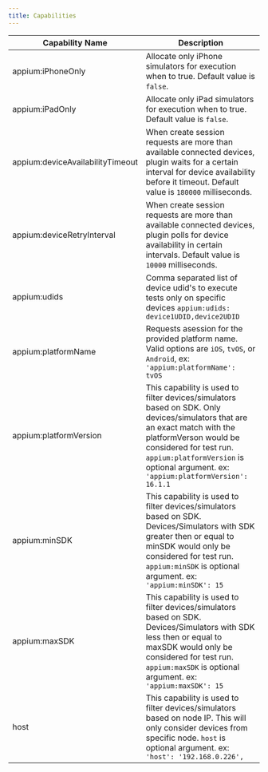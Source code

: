```yaml
---
title: Capabilities
---
```


| Capability Name                  | Description                                                                                                                                                                                                                                                        |
|----------------------------------|--------------------------------------------------------------------------------------------------------------------------------------------------------------------------------------------------------------------------------------------------------------------|
| appium:iPhoneOnly                | Allocate only iPhone simulators for execution when to true. Default value is `false`.                                                                                                                                                                              |
| appium:iPadOnly                  | Allocate only iPad simulators for execution when to true. Default value is `false`.                                                                                                                                                                                |
| appium:deviceAvailabilityTimeout | When create session requests are more than available connected devices, plugin waits for a certain interval for device availability before it timeout. Default value is `180000` milliseconds.                                                                     |
| appium:deviceRetryInterval       | When create session requests are more than available connected devices, plugin polls for device availability in certain intervals. Default value is `10000` milliseconds.                                                                                          |
| appium:udids                     | Comma separated list of device udid's to execute tests only on specific devices `appium:udids: device1UDID,device2UDID`                                                                                                                                            |
| appium:platformName              | Requests asession for the provided platform name. Valid options are `iOS`, `tvOS`, or `Android`, ex: `'appium:platformName': tvOS`                                                                                                                                 |
| appium:platformVersion           | This capability is used to filter devices/simulators based on SDK. Only devices/simulators that are an exact match with the platformVerson would be considered for test run. `appium:platformVersion` is optional argument. ex: `'appium:platformVersion': 16.1.1` |
| appium:minSDK                    | This capability is used to filter devices/simulators based on SDK. Devices/Simulators with SDK greater then or equal to minSDK would only be considered for test run. `appium:minSDK` is optional argument. ex: `'appium:minSDK': 15`                              |
| appium:maxSDK                    | This capability is used to filter devices/simulators based on SDK. Devices/Simulators with SDK less then or equal to maxSDK would only be considered for test run. `appium:maxSDK` is optional argument. ex: `'appium:maxSDK': 15`                                 |
| host                             | This capability is used to filter devices/simulators based on node IP. This will only consider devices from specific node. `host` is optional argument. ex: `'host': '192.168.0.226',`                                                                      |